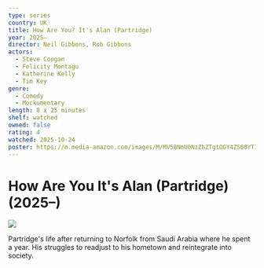 ```yaml
---
type: series
country: UK
title: How Are You? It's Alan (Partridge)
year: 2025–
director: Neil Gibbons, Rob Gibbons
actors:
  - Steve Coogan
  - Felicity Montagu
  - Katherine Kelly
  - Tim Key
genre:
  - Comedy
  - Mockumentary
length: 8 x 25 minutes
shelf: watched
owned: false
rating: 4
watched: 2025-10-24
poster: https://m.media-amazon.com/images/M/MV5BNmU0NzZhZTgtOGY4ZS00YTI4LWI5ZmQtMTE3OGJjNzczMzRhXkEyXkFqcGc@._V1_SX300.jpg
---
```


# How Are You It's Alan (Partridge) (2025–)

![](https://m.media-amazon.com/images/M/MV5BNmU0NzZhZTgtOGY4ZS00YTI4LWI5ZmQtMTE3OGJjNzczMzRhXkEyXkFqcGc@._V1_SX300.jpg)

Partridge's life after returning to Norfolk from Saudi Arabia where he spent a year. His struggles to readjust to his hometown and reintegrate into society.